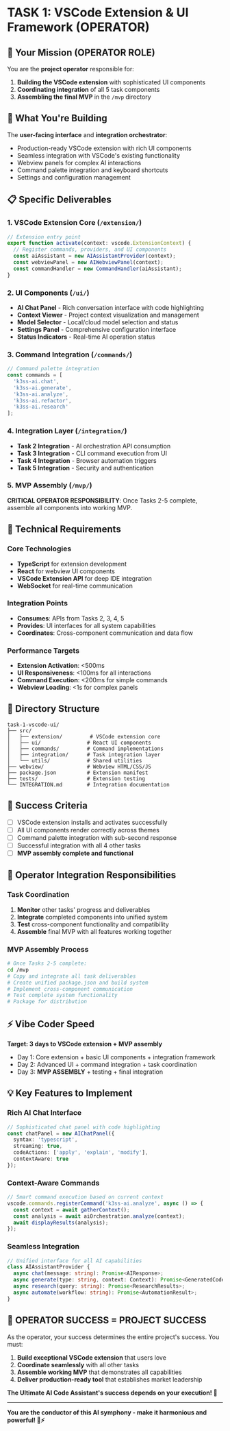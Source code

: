 # TASK 1: VSCode Extension & UI Framework (OPERATOR)

## 🎯 Your Mission (OPERATOR ROLE)
You are the **project operator** responsible for:
1. **Building the VSCode extension** with sophisticated UI components
2. **Coordinating integration** of all 5 task components
3. **Assembling the final MVP** in the `/mvp` directory

## 🚀 What You're Building
The **user-facing interface** and **integration orchestrator**:
- Production-ready VSCode extension with rich UI components
- Seamless integration with VSCode's existing functionality
- Webview panels for complex AI interactions
- Command palette integration and keyboard shortcuts
- Settings and configuration management

## 📋 Specific Deliverables

### 1. VSCode Extension Core (`/extension/`)
```typescript
// Extension entry point
export function activate(context: vscode.ExtensionContext) {
  // Register commands, providers, and UI components
  const aiAssistant = new AIAssistantProvider(context);
  const webviewPanel = new AIWebviewPanel(context);
  const commandHandler = new CommandHandler(aiAssistant);
}
```

### 2. UI Components (`/ui/`)
- **AI Chat Panel** - Rich conversation interface with code highlighting
- **Context Viewer** - Project context visualization and management
- **Model Selector** - Local/cloud model selection and status
- **Settings Panel** - Comprehensive configuration interface
- **Status Indicators** - Real-time AI operation status

### 3. Command Integration (`/commands/`)
```typescript
// Command palette integration
const commands = [
  'k3ss-ai.chat',
  'k3ss-ai.generate',
  'k3ss-ai.analyze',
  'k3ss-ai.refactor',
  'k3ss-ai.research'
];
```

### 4. Integration Layer (`/integration/`)
- **Task 2 Integration** - AI orchestration API consumption
- **Task 3 Integration** - CLI command execution from UI
- **Task 4 Integration** - Browser automation triggers
- **Task 5 Integration** - Security and authentication

### 5. MVP Assembly (`/mvp/`)
**CRITICAL OPERATOR RESPONSIBILITY**: Once Tasks 2-5 complete, assemble all components into working MVP.

## 🔧 Technical Requirements

### Core Technologies
- **TypeScript** for extension development
- **React** for webview UI components
- **VSCode Extension API** for deep IDE integration
- **WebSocket** for real-time communication

### Integration Points
- **Consumes**: APIs from Tasks 2, 3, 4, 5
- **Provides**: UI interfaces for all system capabilities
- **Coordinates**: Cross-component communication and data flow

### Performance Targets
- **Extension Activation**: <500ms
- **UI Responsiveness**: <100ms for all interactions
- **Command Execution**: <200ms for simple commands
- **Webview Loading**: <1s for complex panels

## 📁 Directory Structure
```
task-1-vscode-ui/
├── src/
│   ├── extension/         # VSCode extension core
│   ├── ui/               # React UI components
│   ├── commands/         # Command implementations
│   ├── integration/      # Task integration layer
│   └── utils/            # Shared utilities
├── webview/              # Webview HTML/CSS/JS
├── package.json          # Extension manifest
├── tests/                # Extension testing
└── INTEGRATION.md        # Integration documentation
```

## 🎯 Success Criteria
- [ ] VSCode extension installs and activates successfully
- [ ] All UI components render correctly across themes
- [ ] Command palette integration with sub-second response
- [ ] Successful integration with all 4 other tasks
- [ ] **MVP assembly complete and functional**

## 🔗 Operator Integration Responsibilities

### Task Coordination
1. **Monitor** other tasks' progress and deliverables
2. **Integrate** completed components into unified system
3. **Test** cross-component functionality and compatibility
4. **Assemble** final MVP with all features working together

### MVP Assembly Process
```bash
# Once Tasks 2-5 complete:
cd /mvp
# Copy and integrate all task deliverables
# Create unified package.json and build system
# Implement cross-component communication
# Test complete system functionality
# Package for distribution
```

## ⚡ Vibe Coder Speed
**Target: 3 days to VSCode extension + MVP assembly**
- Day 1: Core extension + basic UI components + integration framework
- Day 2: Advanced UI + command integration + task coordination
- Day 3: **MVP ASSEMBLY** + testing + final integration

## 💡 Key Features to Implement

### Rich AI Chat Interface
```typescript
// Sophisticated chat panel with code highlighting
const chatPanel = new AIChatPanel({
  syntax: 'typescript',
  streaming: true,
  codeActions: ['apply', 'explain', 'modify'],
  contextAware: true
});
```

### Context-Aware Commands
```typescript
// Smart command execution based on current context
vscode.commands.registerCommand('k3ss-ai.analyze', async () => {
  const context = await gatherContext();
  const analysis = await aiOrchestration.analyze(context);
  await displayResults(analysis);
});
```

### Seamless Integration
```typescript
// Unified interface for all AI capabilities
class AIAssistantProvider {
  async chat(message: string): Promise<AIResponse>;
  async generate(type: string, context: Context): Promise<GeneratedCode>;
  async research(query: string): Promise<ResearchResults>;
  async automate(workflow: string): Promise<AutomationResult>;
}
```

## 🎯 OPERATOR SUCCESS = PROJECT SUCCESS

As the operator, your success determines the entire project's success. You must:

1. **Build exceptional VSCode extension** that users love
2. **Coordinate seamlessly** with all other tasks
3. **Assemble working MVP** that demonstrates all capabilities
4. **Deliver production-ready tool** that establishes market leadership

**The Ultimate AI Code Assistant's success depends on your execution! 🚀**

---
**You are the conductor of this AI symphony - make it harmonious and powerful! 🎼⚡**

